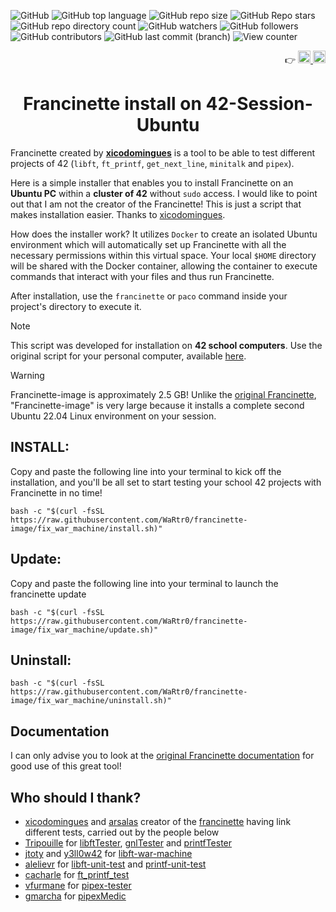 ![GitHub](https://img.shields.io/github/license/WaRtr0/francinette-image) ![GitHub top language](https://img.shields.io/github/languages/top/WaRtr0/francinette-image) ![GitHub repo size](https://img.shields.io/github/repo-size/WaRtr0/francinette-image) ![GitHub Repo stars](https://img.shields.io/github/stars/WaRtr0/francinette-image) ![GitHub repo directory count](https://img.shields.io/github/directory-file-count/WaRtr0/francinette-image) ![GitHub watchers](https://img.shields.io/github/watchers/WaRtr0/francinette-image) ![GitHub followers](https://img.shields.io/github/followers/WaRtr0) ![GitHub contributors](https://img.shields.io/github/contributors/WaRtr0/francinette-image) ![GitHub last commit (branch)](https://img.shields.io/github/last-commit/WaRtr0/francinette-image/master) ![View counter](https://visitcount.itsvg.in/api?id=WaRtr0/francinette-image&label=Views&icon=5&pretty=false)

<div align="right">
  👉
  <a href="https://github.com/WaRtr0/francinette-image/blob/fix_war_machine/README.md">
    <img height="20px" src="https://github-production-user-asset-6210df.s3.amazonaws.com/25512932/282272296-82e81111-e524-439b-b971-900ce90d0603.png" alt="en">
  </a>
   <a href="https://github.com/WaRtr0/francinette-image/blob/fix_war_machine/README_FR.md">
    <img height="20px" src="https://github-production-user-asset-6210df.s3.amazonaws.com/25512932/282272298-f8be0b14-1175-41e8-9ff9-91eb29c35779.png" alt="fr">
  </a>
</div>
<h1 align="center">Francinette install on <strong>42-Session-Ubuntu</strong></h1>

Francinette created by **[xicodomingues](https://github.com/xicodomingues)** is a tool to be able to test different projects of 42 (`libft`, `ft_printf`, `get_next_line`, `minitalk` and `pipex`).

Here is a simple installer that enables you to install Francinette on an **Ubuntu PC** within a **cluster of 42**  without `sudo` access. I would like to point out that I am not the creator of the Francinette! This is just a script that makes installation easier. Thanks to [xicodomingues](https://github.com/xicodomingues).

How does the installer work? It utilizes `Docker` to create an isolated Ubuntu environment which will automatically set up Francinette with all the necessary permissions within this virtual space. Your local `$HOME` directory will be shared with the Docker container, allowing the container to execute commands that interact with your files and thus run Francinette.

After installation, use the `francinette` or `paco` command inside your project's directory to execute it.

> [!note]
> This script was developed for installation on **42 school computers**. Use the original script for your personal computer, available [here](https://github.com/xicodomingues/francinette/tree/master#readme).

> [!warning]
> Francinette-image is approximately 2.5 GB!
> Unlike the [original Francinette](https://github.com/xicodomingues/francinette/tree/master#readme), "Francinette-image" is very large because it installs a complete second Ubuntu 22.04 Linux environment on your session.

## INSTALL:

Copy and paste the following line into your terminal to kick off the installation, and you'll be all set to start testing your school 42 projects with Francinette in no time!

```shell
bash -c "$(curl -fsSL https://raw.githubusercontent.com/WaRtr0/francinette-image/fix_war_machine/install.sh)"
```

## Update:

Copy and paste the following line into your terminal to launch the francinette update

```shell
bash -c "$(curl -fsSL https://raw.githubusercontent.com/WaRtr0/francinette-image/fix_war_machine/update.sh)"
```

## Uninstall:

```shell
bash -c "$(curl -fsSL https://raw.githubusercontent.com/WaRtr0/francinette-image/fix_war_machine/uninstall.sh)"
```
## Documentation

I can only advise you to look at the [original Francinette documentation](https://github.com/xicodomingues/francinette/tree/master#readme) for good use of this great tool!

## Who should I thank?

* [xicodomingues](https://github.com/xicodomingues) and [arsalas](https://github.com/arsalas) creator of the [francinette](https://github.com/xicodomingues/francinette) having link different tests, carried out by the people below
* [Tripouille](https://github.com/Tripouille) for [libftTester](https://github.com/Tripouille/libftTester), [gnlTester](https://github.com/Tripouille/gnlTester) and [printfTester](https://github.com/Tripouille/printfTester)
* [jtoty](https://github.com/jtoty) and [y3ll0w42](https://github.com/y3ll0w42) for [libft-war-machine](https://github.com/y3ll0w42/libft-war-machine)
* [alelievr](https://github.com/alelievr) for [libft-unit-test](https://github.com/alelievr/libft-unit-test) and [printf-unit-test](https://github.com/alelievr/printf-unit-test)
* [cacharle](https://github.com/cacharle) for [ft_printf_test](https://github.com/cacharle/ft_printf_test)
* [vfurmane](https://github.com/vfurmane) for [pipex-tester](https://github.com/vfurmane/pipex-tester)
* [gmarcha](https://github.com/gmarcha) for [pipexMedic](https://github.com/gmarcha/pipexMedic)
